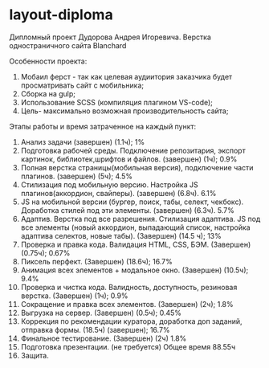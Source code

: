 # layout-diploma
Дипломный проект Дудорова Андрея Игоревича. Верстка одностраничного сайта Blanchard

Особенности проекта:

1. Мобаил ферст - так как целевая аудиитория заказчика будет просматривать сайт с мобильника;
2. Сборка на gulp;
3. Использование SCSS (компиляция плагином  VS-code);
4. Цель- максимально возможная производительность сайта;

Этапы работы и время затраченное на каждый пункт:

1. Анализ задачи (завершен) (1.1ч); 1%
2. Подготовка рабочей среды. Подключение репозитария, экспорт картинок, библиотек,шрифтов и файлов. (завершен) (1ч); 0.9%
3. Полная верстка страницы(мобильная версия), подключение части плагинов. (завершен) (5ч); 4.5%
4. Стилизация под мобильную версию. Настройка JS плагинов(аккордион, свайперы). (завершен) (6.8ч). 6.1%
5. JS на мобильной версии (бургер, поиск, табы, селект, чекбокс). Доработка стилей под эти элементы. (завершен) (6.3ч). 5.7%
6. Адаптив. Верстка под все разрешения. Стилизация адаптива. JS под все элементы (новый аккордион, выпадающий список, настройка адаптива селектов, новые табы). (Завершен) (14.5 ч); 13%
7. Проверка и правка кода. Валидация HTML, CSS, БЭМ. (Завершен) (0.75ч); 0.67%
8. Пиксель перфект. (Завершен) (18.6ч); 16.7%
9. Анимация всех элементов + модальное окно. (Завершен) (10.5ч); 9.4%
10. Проверка и чистка кода. Валидность, доступность, резиновая верстка. (Завершен) (1ч); 0.9%
11. Сокращение и правка всех элементов. (Завершен) (2ч); 1.8%
12. Выгрузка на сервер. (Завершен) (0.5ч); 0.45%
13. Коррекция по рекомендации куратора, доработка доп заданий, отправка формы. (18.5ч) (завершен); 16.7%
14. Финальное тестирование. (Завершен) (2ч) 1.8%
15. Подготовка презентации. (не требуется)
Общее время 88.55ч
16. Защита.
